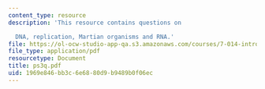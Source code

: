 ```yaml
---
content_type: resource
description: 'This resource contains questions on

  DNA, replication, Martian organisms and RNA.'
file: https://ol-ocw-studio-app-qa.s3.amazonaws.com/courses/7-014-introductory-biology-spring-2005/1969e846bb3c6e6880d9b9489b0f06ec_ps3q.pdf
file_type: application/pdf
resourcetype: Document
title: ps3q.pdf
uid: 1969e846-bb3c-6e68-80d9-b9489b0f06ec
---
```

